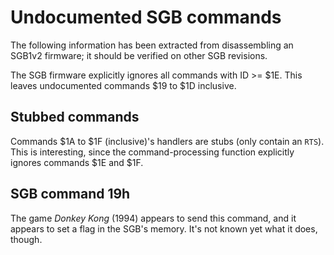 # Undocumented SGB commands

The following information has been extracted from disassembling an SGB1v2
firmware; it should be verified on other SGB revisions.

The SGB firmware explicitly ignores all commands with ID >= $1E. This
leaves undocumented commands $19 to $1D inclusive.

## Stubbed commands

Commands $1A to $1F (inclusive)'s handlers are stubs (only contain an
`RTS`). This is interesting, since the command-processing function
explicitly ignores commands $1E and $1F.

## SGB command 19h

The game _Donkey Kong_ (1994) appears to send this command, and it appears
to set a flag in the SGB's memory. It's not known yet what it does,
though.
